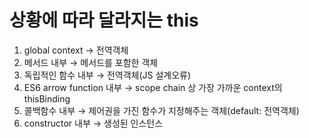 # 상황에 따라 달라지는 this

1. global context → 전역객체
2. 메서드 내부 → 메서드를 포함한 객체
3. 독립적인 함수 내부 → 전역객체(JS 설계오류)
4. ES6 arrow function 내부 → scope chain 상 가장 가까운 context의 thisBinding
5. 콜백함수 내부 → 제어권을 가진 함수가 지정해주는 객체(default: 전역객체)
6. constructor 내부 → 생성된 인스턴스
